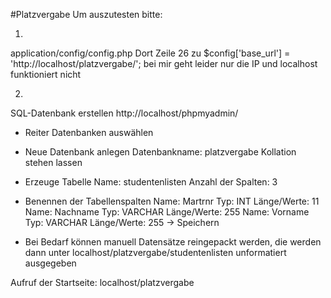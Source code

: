 #Platzvergabe
Um auszutesten bitte:

1.
application/config/config.php
Dort Zeile 26 zu
$config['base_url'] = 'http://localhost/platzvergabe/';
bei mir geht leider nur die IP und localhost funktioniert nicht

2.
SQL-Datenbank erstellen
http://localhost/phpmyadmin/
- Reiter Datenbanken auswählen

- Neue Datenbank anlegen
  Datenbankname: platzvergabe
  Kollation stehen lassen
  
- Erzeuge Tabelle
  Name: studentenlisten
  Anzahl der Spalten: 3
  
- Benennen der Tabellenspalten
  Name: Martrnr Typ: INT Länge/Werte: 11
  Name: Nachname Typ: VARCHAR Länge/Werte: 255
  Name: Vorname Typ: VARCHAR Länge/Werte: 255
  -> Speichern
  
- Bei Bedarf können manuell Datensätze reingepackt werden, die werden dann unter localhost/platzvergabe/studentenlisten unformatiert ausgegeben

Aufruf der Startseite:
localhost/platzvergabe
